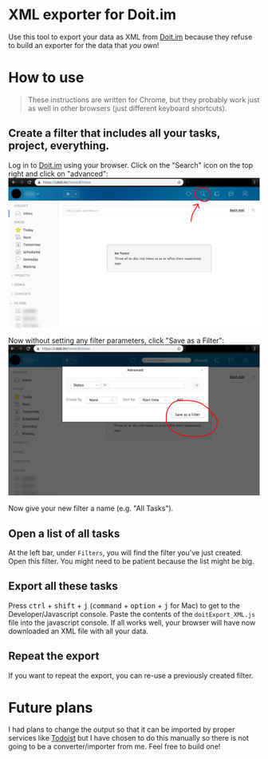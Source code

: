 # XML exporter for Doit.im

Use this tool to export your data as XML from [Doit.im](https://doit.im) because they refuse to build an exporter for the data that *you* own!

# How to use
> These instructions are written for Chrome, but they probably work just as well in other browsers (just different keyboard shortcuts).

## Create a filter that includes all your tasks, project, everything.
Log in to [Doit.im](https://doit.im) using your browser. 
Click on the "Search" icon on the top right and click on "advanced":
![Click Search Icon](docs/instruction1.png?raw=true "Click Search Icon")

Now without setting any filter parameters, click "Save as a Filter":
![Save as a Filter](docs/instruction2.png?raw=true "Save as a Filter")

Now give your new filter a name (e.g. "All Tasks").

## Open a list of all tasks
At the left bar, under `Filters`, you will find the filter you've just created. Open this filter. You might need to be patient because the list might be big.

## Export all these tasks
Press <kbd>ctrl</kbd> + <kbd>shift</kbd> + <kbd>j</kbd> (<kbd>command</kbd> + <kbd>option</kbd> + <kbd>j</kbd> for Mac) to get to the Developer/Javascript console. Paste the contents of the `doitExport_XML.js` file into the javascript console. If all works well, your browser will have now downloaded an XML file with all your data.

## Repeat the export
If you want to repeat the export, you can re-use a previously created filter.

# Future plans
I had plans to change the output so that it can be imported by proper services like [Todoist](https://todoist.com) but I have chosen to do this manually so there is not going to be a converter/importer from me. Feel free to build one!
